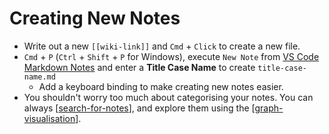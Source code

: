 # Creating New Notes

- Write out a new `[[wiki-link]]` and `Cmd` + `Click` to create a new file.
- `Cmd` + `P` (`Ctrl` + `Shift` + `P` for Windows), execute `New Note` from [VS Code Markdown Notes](<(https://marketplace.visualstudio.com/items?itemName=kortina.vscode-markdown-notes)>) and enter a **Title Case Name** to create `title-case-name.md`
  - Add a keyboard binding to make creating new notes easier.
- You shouldn't worry too much about categorising your notes. You can always [[search-for-notes]], and explore them using the [[graph-visualisation]].

[//begin]: # "Autogenerated link references for markdown compatibility"
[search-for-notes]: search-for-notes "Search for Notes"
[graph-visualisation]: graph-visualisation "Graph visualisation"
[//end]: # "Autogenerated link references"
